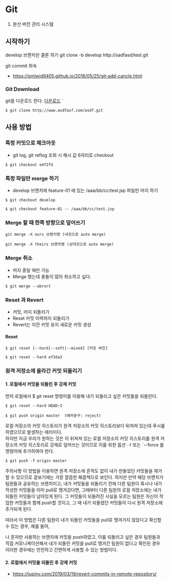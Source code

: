 # Git

1. 분산 버전 관리 시스템 

## 시작하기

develop 브랜치만 클론 하기
  git clone -b develop http://sadfasd/test.git


git commit 취속 
- https://gmlwjd9405.github.io/2018/05/25/git-add-cancle.html



### Git Download
git을 다운로드 한다. [다운로드](http://www.naver.com)
`


```linux
$ git clone http://www.asdfasf.com/asdf.git
```

## 사용 방법

### 특정 커밋으로 체크아웃 
- git log, git reflog 조회 시 해시 값 6자리로 checkout
```
$ git checkout e4f2fd
```


### 특정 파일만 merge 하기  
- develop 브랜치에 feature-01 에 있는 /aaa/bb/cc/test.jsp 파일만 머지 하기 
```
$ git checkout develop

$ git checkout feature-01 -- /aaa/bb/cc/test.jsp
```

### Merge 할 때 한쪽 방향으로 덮어쓰기 
```
git merge -X ours 브랜치명 (내것으로 auto merge)

git merge -X theirs 브랜치명 (상대것으로 auto merge)
```

### Merge 취소 
- 머지 중일 때만 가능 
- Merge 했는데 충돌이 많아 취소하고 싶다.

```
$ git merge --abrort
```


### Reset 과 Revert
- 커밋, 머지 되돌리기 
- Reset 커밋 이력까지 되돌리기 
- Revert는 이전 커밋 유지 새로운 커밋 생성 

#### Reset
```
$ git reset [--hard|--soft|--mixed] [커밋 버전]

$ git reset --hard ef3da3
```


### 원격 저장소에 올라간 커밋 되돌리기
#### 1. 로컬에서 커밋을 되돌린 후 강제 커밋 

먼저 로컬에서 $ git reset 명령어를 이용해 내가 되돌리고 싶은 커밋들을 되돌린다.
``` 
$ git reset --hard HEAD~3

$ git push origin master  (에러문구: reject)

```
로컬 저장소의 커밋 히스토리가 원격 저장소의 커밋 히스토리보다 뒤쳐져 있는데 푸시를 하였으므로 발생하는 에러이다.  
하지만 지금 우리가 원하는 것은 이 뒤쳐져 있는 로컬 저장소의 커밋 히스토리를 원격 저장소의 커밋 히스토리로 강제로 덮어쓰는 것이므로 이를 위한 옵션 `-f` 또는 `--force 를 명령어에 추가하여야 한다.
```
$ git push -f origin master
```

주의사항 
이 방법을 이용하면 원격 저장소에 흔적도 없이 내가 만들었던 커밋들을 제거할 수 있으므로 겉보기에는 가장 깔끔한 해결책으로 보인다. 
하지만 만약 해당 브랜치가 팀원들과 공유하는 브랜치이고, 내가 커밋들을 되돌리기 전에 다른 팀원이 혹시나 내가 작성한 커밋들을 이미 pull로 땡겨갔다면, 그때부터 다른 팀원의 로컬 저장소에는 내가 되돌린 커밋들이 남아있게 된다. 
그 커밋들이 되돌려진 사실을 모르는 팀원은 자신이 작업한 커밋들과 함께 push할 것이고, 그 때 내가 되돌렸던 커밋들이 다시 원격 저장소에 추가되게 된다.

따라서 이 방법은 다른 팀원이 내가 되돌린 커밋들을 pull로 땡겨가지 않았다고 확신할 수 있는 경우, 
예를 들어,

나 혼자만 사용하는 브랜치에 커밋을 push하였고, 이를 되돌리고 싶은 경우
팀원들과 직접 커뮤니케이션해서 내가 되돌린 커밋을 pull로 땡겨간 팀원이 없다고 확인된 경우
이러한 경우에는 안전하고 간편하게 사용할 수 있는 방법이다.


#### 2. 로컬에서 커밋을 되돌린 후 강제 커밋 


 
- https://jupiny.com/2019/03/19/revert-commits-in-remote-repository/